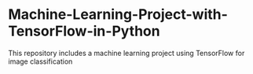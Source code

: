 # Machine-Learning-Project-with-TensorFlow-in-Python
This repository includes a machine learning project using TensorFlow for image classification
